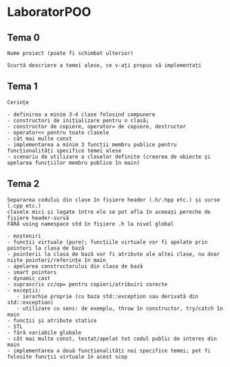 # LaboratorPOO

## Tema 0
    Nume proiect (poate fi schimbat ulterior)
 
    Scurtă descriere a temei alese, ce v-ați propus să implementați
    
## Tema 1

    Cerințe

    - definirea a minim 3-4 clase folosind compunere
    - constructori de inițializare pentru o clasă;
    - constructor de copiere, operator= de copiere, destructor
    - operator<< pentru toate clasele
    - cât mai multe const
    - implementarea a minim 3 funcții membru publice pentru funcționalități specifice temei alese
    - scenariu de utilizare a claselor definite (crearea de obiecte și apelarea funcțiilor membru publice în main)

## Tema 2

    Separarea codului din clase în fișiere header (.h/.hpp etc.) și surse (.cpp etc.)
    clasele mici și legate între ele se pot afla în aceeași pereche de fișiere header-sursă
    FĂRĂ using namespace std în fișiere .h la nivel global

    - moșteniri
    - funcții virtuale (pure); funcțiile virtuale vor fi apelate prin pointeri la clasa de bază
    - pointerii la clasa de bază vor fi atribute ale altei clase, nu doar niște pointeri/referințe în main
    - apelarea constructorului din clasa de bază
    - smart pointers
    - dynamic_cast
    - suprascris cc/op= pentru copieri/atribuiri corecte
    - excepții:
       - ierarhie proprie (cu baza std::exception sau derivată din std::exception)
       - utilizare cu sens: de exemplu, throw în constructor, try/catch în main
    - funcții și atribute statice
    - STL
    - fără variabile globale
    - cât mai multe const, testat/apelat tot codul public de interes din main
    - implementarea a două funcționalități noi specifice temei; pot fi folosite funcții virtuale în acest scop
